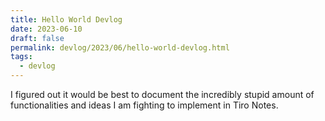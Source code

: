 ```yaml
---
title: Hello World Devlog
date: 2023-06-10
draft: false
permalink: devlog/2023/06/hello-world-devlog.html
tags:
  - devlog
---
```


I figured out it would be best to document the incredibly stupid amount of functionalities and ideas I am fighting to implement in Tiro Notes.



